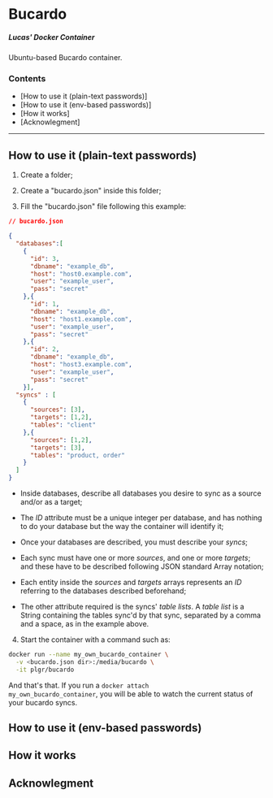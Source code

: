 # Bucardo
##### Lucas' Docker Container

Ubuntu-based Bucardo container.

### Contents
* [How to use it (plain-text passwords)]
* [How to use it (env-based passwords)]
* [How it works]
* [Acknowlegment]

---

## How to use it (plain-text passwords)

1. Create a folder;

2. Create a "bucardo.json" inside this folder;

3. Fill the "bucardo.json" file following this example:

  ```json
  // bucardo.json

  {
    "databases":[
      {
        "id": 3,
        "dbname": "example_db",
        "host": "host0.example.com",
        "user": "example_user",
        "pass": "secret"
      },{
        "id": 1,
        "dbname": "example_db",
        "host": "host1.example.com",
        "user": "example_user",
        "pass": "secret"
      },{
        "id": 2,
        "dbname": "example_db",
        "host": "host3.example.com",
        "user": "example_user",
        "pass": "secret"
      }],
    "syncs" : [
      {
        "sources": [3],
        "targets": [1,2],
        "tables": "client"
      },{
        "sources": [1,2],
        "targets": [3],
        "tables": "product, order"
      }
    ]
  }
  ```

  * Inside databases, describe all databases you desire to sync as a source and/or as a target;

  * The *ID* attribute must be a unique integer per database, and has nothing to do your database but the way the container will identify it;

  * Once your databases are described, you must describe your *syncs*;

  * Each sync must have one or more *sources*, and one or more *targets*; and these have to be described following JSON standard Array notation;

  * Each entity inside the *sources* and *targets* arrays represents an *ID* referring to the databases described beforehand;

  * The other attribute required is the syncs' *table lists*. A *table list* is a String containing the tables sync'd by that sync, separated by a comma and a space, as in the example above.

4. Start the container with a command such as:

  ```bash
  docker run --name my_own_bucardo_container \
    -v <bucardo.json dir>:/media/bucardo \
    -it plgr/bucardo
  ```

And that's that. If you run a <code>docker attach my_own_bucardo_container</code>, you will be able to watch the current status of your bucardo syncs.

## How to use it (env-based passwords)

## How it works

## Acknowlegment
